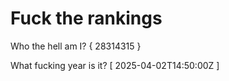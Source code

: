 # Fuck the rankings

Who the hell am I?
{ 28314315 }

What fucking year is it?
[ 2025-04-02T14:50:00Z ]
